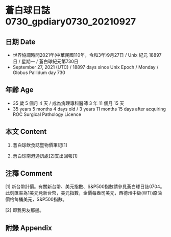 [_metadata_:encoding]: - "utf-8"
[_metadata_:language]: - "zh-Hant-TW"
[_metadata_:fileformat]: - "markdown"
[_metadata_:MIME_type]: - "text/plain"
[_metadata_:markdown_version]: - "commonmark version 0.30"
[_metadata_:markdown_spec]: - "https://spec.commonmark.org/0.30/"

# 蒼白球日誌0730_gpdiary0730_20210927 #

## 日期 Date ##

* 世界協調時間2021年(中華民國110年，令和3年)9月27日 / Unix 紀元 18897 日 / 星期一 / 蒼白球紀元第730日
* September 27, 2021 (UTC) / 18897 days since Unix Epoch / Monday / Globus Pallidum day 730

## 年齡 Age ##

* 35 歲 5 個月 4 天 / 成為病理專科醫師 3 年 11 個月 15 天
* 35 years 5 months 4 days old / 3 years 11 months 15 days after acquiring ROC Surgical Pathology Licence

## 本文 Content ##

1. 蒼白球飲食誌暨物價筆記[1]

    
2. 蒼白球南港通訊處[2]支出回報[1]

    

## 注釋 Comment ##

[1] 新台幣計價。有關新台幣、美元指數、S&P500指數請參見蒼白球日誌0704。此刻匯率為1美元兌新台幣，美元指數，金價每盎司美元，西德州中級(WTI)原油價格每桶美元，S&P500指數。


[2] 即我男友那邊。



## 附錄 Appendix ##

